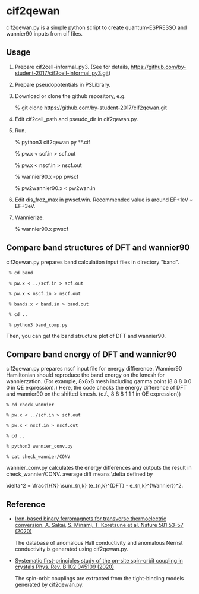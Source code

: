# cif2qewan
cif2qewan.py is a simple python script to create quantum-ESPRESSO and wannier90 inputs from cif files.


## Usage ######################################
  1. Prepare cif2cell-informal_py3. (See for details, https://github.com/by-student-2017/cif2cell-informal_py3.git)
  
  2. Prepare pseudopotentials in PSLibrary.
  
  3. Download or clone the github repository, e.g.
  
     % git clone https://github.com/by-student-2017/cif2qewan.git
  
  
  4. Edit cif2cell_path and pseudo_dir in cif2qewan.py.
  
  5. Run.

     % python3 cif2qewan.py **.cif
  
     % pw.x < scf.in > scf.out
      
     % pw.x < nscf.in > nscf.out
      
     % wannier90.x -pp pwscf
      
     % pw2wannier90.x < pw2wan.in

  6. Edit dis_froz_max in pwscf.win. Recommended value is around EF+1eV ~ EF+3eV.

  7. Wannierize.
  
     % wannier90.x pwscf


## Compare band structures of DFT and wannier90 #####
cif2qewan.py prepares band calculation input files in directory "band".

     % cd band

     % pw.x < ../scf.in > scf.out

	 % pw.x < nscf.in > nscf.out

	 % bands.x < band.in > band.out

	 % cd ..

	 % python3 band_comp.py

Then, you can get the band structure plot of DFT and wannier90.

## Compare band energy of DFT and wannier90 #####
cif2qewan.py prepares nscf input file for energy diffierence.
Wannier90 Hamiltonian should reproduce the band energy on the kmesh for wannierzation. (For example, 8x8x8 mesh including gamma point (8 8 8 0 0 0 in QE expression).)
Here, the code checks the energy difference of DFT and wannier90 on the shifted kmesh. (c.f., 8 8 8 1 1 1 in QE expression))

	% cd check_wannier

	% pw.x < ../scf.in > scf.out

	% pw.x < nscf.in > nscf.out

	% cd ..

	% python3 wannier_conv.py

	% cat check_wannier/CONV

wannier_conv.py calculates the energy differences and outputs the result in check_wannier/CONV.
average diff means \delta defined by

\delta^2 = \frac{1}{N} \sum_{n,k} (e_{n,k}^{DFT} - e_{n,k}^{Wannier})^2.


## Reference ######################################

- [Iron-based binary ferromagnets for transverse thermoelectric conversion,  A. Sakai, S. Minami, T. Koretsune et al. Nature 581 53-57 (2020)](https://doi.org/10.1038/s41586-020-2230-z)

  The database of anomalous Hall conductivity and anomalous Nernst conductivity is generated using cif2qewan.py.

- [Systematic first-principles study of the on-site spin-orbit coupling in crystals Phys. Rev. B 102 045109 (2020)](https://doi.org/10.1103/PhysRevB.102.045109)
 
  The spin-orbit couplings are extracted from the tight-binding models generated by cif2qewan.py.
